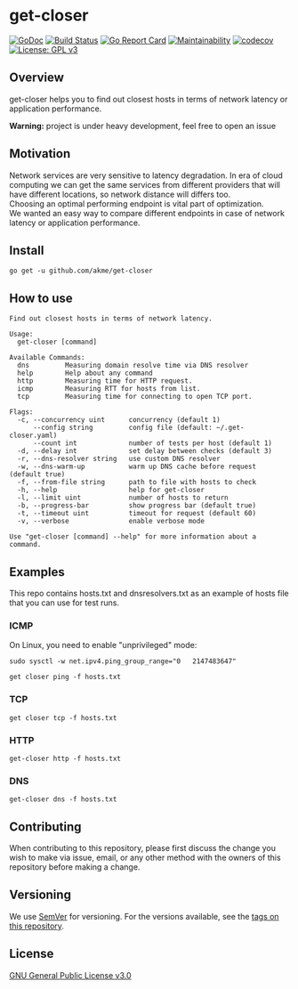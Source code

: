 # get-closer
[![GoDoc](https://godoc.org/github.com/akme/get-closer?status.svg)](https://godoc.org/github.com/akme/get-closer) 
[![Build Status](https://travis-ci.org/akme/get-closer.svg?branch=master)](https://travis-ci.org/akme/get-closer) 
[![Go Report Card](https://goreportcard.com/badge/github.com/akme/get-closer)](https://goreportcard.com/report/github.com/akme/get-closer) 
[![Maintainability](https://api.codeclimate.com/v1/badges/4c53c8de5b52f88dd2a3/maintainability)](https://codeclimate.com/github/akme/get-closer/maintainability)
[![codecov](https://codecov.io/gh/akme/get-closer/branch/master/graph/badge.svg)](https://codecov.io/gh/akme/get-closer)
[![License: GPL v3](https://img.shields.io/badge/License-GPLv3-blue.svg)](https://www.gnu.org/licenses/gpl-3.0)

## Overview
get-closer helps you to find out closest hosts in terms of network latency or application performance.

**Warning:** project is under heavy development, feel free to open an issue
## Motivation
Network services are very sensitive to latency degradation. In era of cloud computing we can get the same services from different providers that will have different locations, so network distance will differs too.  
Choosing an optimal performing endpoint is vital part of optimization.  
We wanted an easy way to compare different endpoints in case of network latency or application performance.
## Install
```
go get -u github.com/akme/get-closer
```
## How to use
```
Find out closest hosts in terms of network latency.

Usage:
  get-closer [command]

Available Commands:
  dns         Measuring domain resolve time via DNS resolver
  help        Help about any command
  http        Measuring time for HTTP request.
  icmp        Measuring RTT for hosts from list.
  tcp         Measuring time for connecting to open TCP port.

Flags:
  -c, --concurrency uint      concurrency (default 1)
      --config string         config file (default: ~/.get-closer.yaml)
      --count int             number of tests per host (default 1)
  -d, --delay int             set delay between checks (default 3)
  -r, --dns-resolver string   use custom DNS resolver
  -w, --dns-warm-up           warm up DNS cache before request (default true)
  -f, --from-file string      path to file with hosts to check
  -h, --help                  help for get-closer
  -l, --limit uint            number of hosts to return
  -b, --progress-bar          show progress bar (default true)
  -t, --timeout uint          timeout for request (default 60)
  -v, --verbose               enable verbose mode

Use "get-closer [command] --help" for more information about a command.
```

## Examples
This repo contains hosts.txt and dnsresolvers.txt as an example of hosts file that you can use for test runs.
### ICMP
On Linux, you need to enable "unprivileged" mode:
```
sudo sysctl -w net.ipv4.ping_group_range="0   2147483647"
```
```
get closer ping -f hosts.txt
```
### TCP
```
get closer tcp -f hosts.txt
```
### HTTP
```
get-closer http -f hosts.txt
```
### DNS
```
get-closer dns -f hosts.txt
```


## Contributing

When contributing to this repository, please first discuss the change you wish to make via issue, email, or any other method with the owners of this repository before making a change.

## Versioning

We use [SemVer](http://semver.org/) for versioning. For the versions available, see the [tags on this repository](https://github.com/akme/get-closer/tags). 


## License
[GNU General Public License v3.0](https://github.com/akme/get-closer/blob/master/LICENSE)

